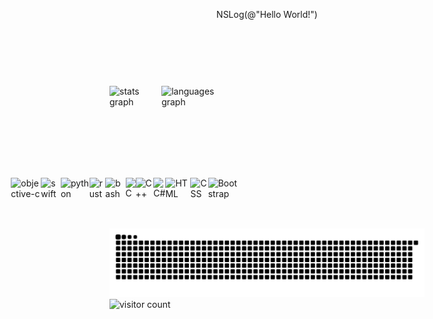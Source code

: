 <p align="center">NSLog(@"Hello World!")</p>

###

<div style="display: flex; justify-content: center; align-items: center; width: 200px; height: 200px;">
  <img src="https://github-readme-stats.vercel.app/api?username=turannul&hide_title=false&hide_rank=false&show_icons=true&include_all_commits=true&count_private=true&disable_animations=false&theme=dracula&locale=en&hide_border=false" alt="stats graph"/>
  <img src="https://github-readme-stats.vercel.app/api/top-langs?username=turannul&locale=en&hide_title=false&layout=compact&langs_count=8&theme=dracula&hide_border=true" alt="languages graph"/>
</div>

###

<div style="display: flex; justify-content: center; align-items: center; width: 48px; height: 48px;">
  <img src="https://cdn.jsdelivr.net/gh/devicons/devicon/icons/objectivec/objectivec-plain.svg" alt="objective-c"/>
  <img src="https://cdn.jsdelivr.net/gh/devicons/devicon/icons/swift/swift-original.svg" alt="swift"/>
  <img src="https://cdn.jsdelivr.net/gh/devicons/devicon/icons/python/python-original.svg" alt="python"/>
  <img src="https://cdn.simpleicons.org/rust/000000" alt="rust"/>
  <img src="https://cdn.jsdelivr.net/gh/devicons/devicon/icons/bash/bash-original.svg" alt="bash"/>
  <img src="https://cdn.jsdelivr.net/gh/devicons/devicon@latest/icons/c/c-original.svg" alt="C"/>
  <img src="https://cdn.jsdelivr.net/gh/devicons/devicon/icons/cplusplus/cplusplus-original.svg" alt="C++"/>
  <img src="https://cdn.jsdelivr.net/gh/devicons/devicon@latest/icons/csharp/csharp-original.svg" alt="C#"/>
  <img src="https://cdn.jsdelivr.net/gh/devicons/devicon@latest/icons/html5/html5-original.svg" alt="HTML"/>
  <img src="https://cdn.jsdelivr.net/gh/devicons/devicon@latest/icons/css3/css3-original.svg" alt="CSS"/>
  <img src="https://cdn.jsdelivr.net/gh/devicons/devicon@latest/icons/bootstrap/bootstrap-original.svg" alt="Bootstrap"/>
</div>

###

<br clear="both">
<img src="https://raw.githubusercontent.com/turannul/turannul/output/snake.svg" alt="Snake animation" />
<img src="https://komarev.com/ghpvc/?username=turannul" alt="visitor count">

###